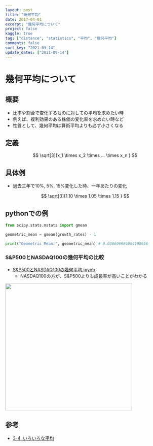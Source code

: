 ```yaml
---
layout: post
title: "幾何平均"
date: 2017-04-01
excerpt: "幾何平均について"
project: false
kaggle: true
tag: ["distance", "statistics", "平均", "幾何平均"]
comments: false
sort_key: "2021-09-14"
update_dates: ["2021-09-14"]
---
```


# 幾何平均について

## 概要
 - 比率や割合で変化するものに対しての平均を求めたい時
 - 例えば、複利効果のある株価の変化率を求めたい時など
 - 性質として、幾何平均は算術平均よりも必ず小さくなる

## 定義

$$
\sqrt[3]{x_1 \times x_2 \times ... \times x_n }
$$

## 具体例
 - 過去三年で10%, 5%, 15%変化した時、一年あたりの変化

$$
\sqrt[3]{1.10 \times 1.05 \times 1.15 }
$$

## pythonでの例

```python
from scipy.stats.mstats import gmean

geometric_mean = gmean(growth_rates) - 1

print("Geometric Mean:", geometric_mean) # 0.038606986064198656
```

### S&P500とNASDAQ100の幾何平均の比較
 - [S&P500とNASDAQ100の幾何平均.ipynb](https://colab.research.google.com/drive/1SB0m0SSXecTsrPwCcUEJE2CM6yJZf2S0?usp=sharing)
   - NASDAQ100の方が、S&P500よりも成長率が高いことがわかる

<div>
  <img src="https://f004.backblazeb2.com/file/gimpeik/Images/Screenshot+2023-12-17+at+13.40.21.png" width="400">
</div>

## 参考
 - [3-4. いろいろな平均](https://bellcurve.jp/statistics/course/4324.html)
